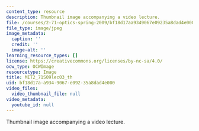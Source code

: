 ```yaml
---
content_type: resource
description: Thumbnail image accompanying a video lecture.
file: /courses/2-71-optics-spring-2009/bf18d17aa9349067e09235a8dad4e000_MIT2_71S09lec03_th.jpg
file_type: image/jpeg
image_metadata:
  caption: ''
  credit: ''
  image-alt: ''
learning_resource_types: []
license: https://creativecommons.org/licenses/by-nc-sa/4.0/
ocw_type: OCWImage
resourcetype: Image
title: MIT2_71S09lec03_th
uid: bf18d17a-a934-9067-e092-35a8dad4e000
video_files:
  video_thumbnail_file: null
video_metadata:
  youtube_id: null
---
```

Thumbnail image accompanying a video lecture.